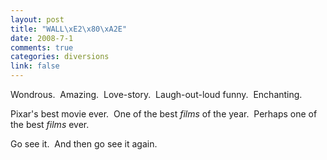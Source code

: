 ```yaml
--- 
layout: post
title: "WALL\xE2\x80\xA2E"
date: 2008-7-1
comments: true
categories: diversions
link: false
---
```

Wondrous.  Amazing.  Love-story.  Laugh-out-loud funny.  Enchanting.  

Pixar's best movie ever.  One of the best <em>films</em> of the year.  Perhaps one of the best <em>films</em> ever.

Go see it.  And then go see it again.
